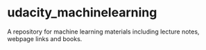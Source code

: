 # udacity_machinelearning
A repository for machine learning materials including lecture notes, webpage links and books.
